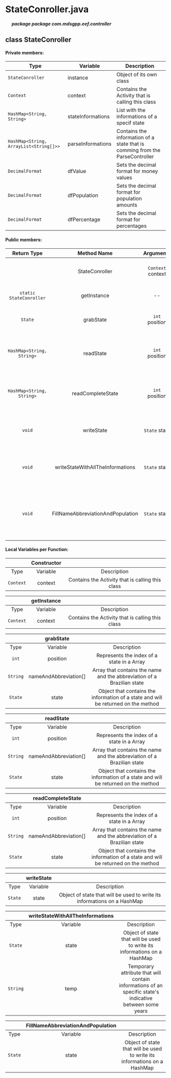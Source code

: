 # StateConroller.java

##### &nbsp;&nbsp;&nbsp;&nbsp;&nbsp;&nbsp;package package com.mdsgpp.eef.controller

## class StateConroller

#### Private members:

| Type     | Variable                     | Description                     |
|----------|------------------------------|---------------------------------|
| `StateConroller` | instance | Object of its own class |
| `Context` | context | Contains the Activity that is calling this class |
| `HashMap<String, String>` | stateInformations | List with the informations of a specif state |
| `HashMap<String, ArrayList<String[]>>` | parseInformations | Contains the information of a state that is comming from the ParseController |
| `DecimalFormat` | dfValue | Sets the decimal format for money values |
| `DecimalFormat` | dfPopulation | Sets the decimal format for population amounts |
| `DecimalFormat` | dfPercentage | Sets the decimal format for percentages |

#### Public members:

| Return Type | Method Name | Arguments | Description |
|:-----------:|:------------:|:---------:|:----------:|
|       | StateConroller | `Context` context | Constructor with initialization argument |
|`static StateConroller` | getInstance | -- | Returns the object of the class |
|`State` | grabState | `int` position | Returns a object of a specific State |
|`HashMap<String, String>` | readState | `int` position | Returns a HashMap with some informations of a specific state |
|`HashMap<String, String>` | readCompleteState | `int` position | Returns a HashMap with all the informations of a specific state |
|`void` | writeState | `State` state | Writes the information of a specific state in a HashMap |
|`void` | writeStateWithAllTheInformations | `State` state | Writes the all informations of a specific state in a HashMap |
|`void` | FillNameAbbreviationAndPopulation | `State` state | Sets the name, the abbreviation and the population of a specific state in a HashMap |

#### Local Variables per Function:

|          |          Constructor          |                                                   |
|:--------:|:-----------------------------:|:-------------------------------------------------:|
|   Type   |            Variable           |                    Description                    |
| `Context` | context                     | Contains the Activity that is calling this class |

|          |          getInstance          |                                                   |
|:--------:|:-----------------------------:|:-------------------------------------------------:|
|   Type   |            Variable           |                    Description                    |
| `Context` | context                     | Contains the Activity that is calling this class |

|          |          grabState          |                                                   |
|:--------:|:-----------------------------:|:-------------------------------------------------:|
|   Type   |            Variable           |                    Description                    |
| `int` | position | Represents the index of a state in a Array |
| `String` | nameAndAbbreviation[] | Array that contains the name and the abbreviation of a Brazilian state |
| `State` | state | Object that contains the information of a state and will be returned on the method |

|          |          readState          |                                                   |
|:--------:|:-----------------------------:|:-------------------------------------------------:|
|   Type   |            Variable           |                    Description                    |
| `int` | position | Represents the index of a state in a Array |
| `String` | nameAndAbbreviation[] | Array that contains the name and the abbreviation of a Brazilian state |
| `State` | state | Object that contains the information of a state and will be returned on the method |

|          |          readCompleteState          |                                                   |
|:--------:|:-----------------------------:|:-------------------------------------------------:|
|   Type   |            Variable           |                    Description                    |
| `int` | position | Represents the index of a state in a Array |
| `String` | nameAndAbbreviation[] | Array that contains the name and the abbreviation of a Brazilian state |
| `State` | state | Object that contains the information of a state and will be returned on the method |

|          |          writeState          |                                                   |
|:--------:|:-----------------------------:|:-------------------------------------------------:|
|   Type   |            Variable           |                    Description                    |
| `State` | state | Object of state that will be used to write its informations on a HashMap |

|          |          writeStateWithAllTheInformations         |                                                   |
|:--------:|:-----------------------------:|:-------------------------------------------------:|
|   Type   |            Variable           |                    Description                    |
| `State` | state | Object of state that will be used to write its informations on a HashMap |
| `String` | temp | Temporary attribute that will contain informations of an specific state's indicative between some years |

|          |          FillNameAbbreviationAndPopulation         |                                                   |
|:--------:|:-----------------------------:|:-------------------------------------------------:|
|   Type   |            Variable           |                    Description                    |
| `State` | state | Object of state that will be used to write its informations on a HashMap |

